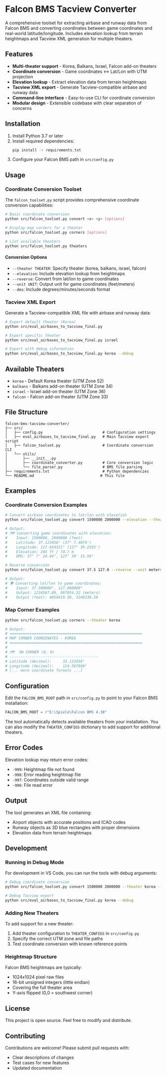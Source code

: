 # Falcon BMS Tacview Converter

A comprehensive toolset for extracting airbase and runway data from Falcon BMS and converting coordinates between game coordinates and real-world latitude/longitude. Includes elevation lookup from terrain heightmaps and Tacview XML generation for multiple theaters.

## Features

- **Multi-theater support** - Korea, Balkans, Israel, Falcon add-on theaters
- **Coordinate conversion** - Game coordinates ↔ Lat/Lon with UTM projection
- **Elevation lookup** - Extract elevation data from terrain heightmaps  
- **Tacview XML export** - Generate Tacview-compatible airbase and runway data
- **Command-line interface** - Easy-to-use CLI for coordinate conversion
- **Modular design** - Extensible codebase with clear separation of concerns

## Installation

1. Install Python 3.7 or later
2. Install required dependencies:
   ```bash
   pip install -r requirements.txt
   ```
3. Configure your Falcon BMS path in `src/config.py`

## Usage

### Coordinate Conversion Toolset

The `falcon_toolset.py` script provides comprehensive coordinate conversion capabilities:

```bash
# Basic coordinate conversion
python src/falcon_toolset.py convert <x> <y> [options]

# Display map corners for a theater
python src/falcon_toolset.py corners [options]

# List available theaters
python src/falcon_toolset.py theaters
```

#### Conversion Options

- `--theater THEATER`: Specify theater (korea, balkans, israel, falcon)
- `--elevation`: Include elevation lookup from heightmaps
- `--reverse`: Convert from lat/lon to game coordinates
- `--unit UNIT`: Output unit for game coordinates (feet/meters)
- `--dms`: Include degrees/minutes/seconds format

### Tacview XML Export

Generate a Tacview-compatible XML file with airbase and runway data:

```bash
# Export default theater (Korea)
python src/eval_airbases_to_tacview_final.py

# Export specific theater
python src/eval_airbases_to_tacview_final.py israel

# Export with debug information
python src/eval_airbases_to_tacview_final.py korea --debug
```

## Available Theaters

- `korea` - Default Korea theater (UTM Zone 52)
- `balkans` - Balkans add-on theater (UTM Zone 34)
- `israel` - Israel add-on theater (UTM Zone 36)  
- `falcon` - Falcon add-on theater (UTM Zone 33)

## File Structure

```
falcon-bms-tacview-converter/
├── src/
│   ├── config.py                           # Configuration settings
│   ├── eval_airbases_to_tacview_final.py   # Main Tacview export script
│   ├── falcon_toolset.py                   # Coordinate conversion CLI
│   └── utils/
│       ├── __init__.py
│       ├── coordinate_converter.py         # Core conversion logic
│       └── file_parser.py                  # BMS file parsing
├── requirements.txt                        # Python dependencies
└── README.md                              # This file
```

## Examples

### Coordinate Conversion Examples

```bash
# Convert airbase coordinates to lat/lon with elevation
python src/falcon_toolset.py convert 1500000 2000000 --elevation --theater korea

# Output:
# 🗺️ Converting game coordinates with elevation:
#    Input: 1500000, 2000000 (feet)
#    Latitude: 37.123456° (37° 7.4074')
#    Longitude: 127.654321° (127° 39.2593')
#    Elevation: 245 ft / 74.7 m
#    DMS: 37° 7' 24.44", 127° 39' 15.56"

# Reverse conversion
python src/falcon_toolset.py convert 37.5 127.0 --reverse --unit meters

# Output:
# 🌍 Converting lat/lon to game coordinates:
#    Input: 37.500000°, 127.000000°
#    Output: 1234567.89, 987654.32 (meters)
#    Output (feet): 4050419.58, 3240338.58
```

### Map Corner Examples

```bash
python src/falcon_toolset.py corners --theater korea

# Output:
# ============================================================
# MAP CORNER COORDINATES - KOREA
# ============================================================
# 
# 🗺️  SW CORNER (0, 0)
# ----------------------------------------
# Latitude (decimal):     33.123456°
# Longitude (decimal):    124.567890°
# [... more coordinate formats ...]
```

## Configuration

Edit the `FALCON_BMS_ROOT` path in `src/config.py` to point to your Falcon BMS installation:

```python
FALCON_BMS_ROOT = r"E:\Spiele\Falcon BMS 4.38"
```

The tool automatically detects available theaters from your installation. You can also modify the `THEATER_CONFIGS` dictionary to add support for additional theaters.

## Error Codes

Elevation lookup may return error codes:
- `-999`: Heightmap file not found
- `-998`: Error reading heightmap file  
- `-997`: Coordinates outside valid range
- `-996`: File read error

## Output

The tool generates an XML file containing:
- Airport objects with accurate positions and ICAO codes
- Runway objects as 3D blue rectangles with proper dimensions
- Elevation data from terrain heightmaps

## Development

### Running in Debug Mode

For development in VS Code, you can run the tools with debug arguments:

```bash
# Debug coordinate conversion
python src/falcon_toolset.py convert 1500000 2000000 --theater korea --elevation --dms

# Debug Tacview export
python src/eval_airbases_to_tacview_final.py korea --debug
```

### Adding New Theaters

To add support for a new theater:

1. Add theater configuration to `THEATER_CONFIGS` in `src/config.py`
2. Specify the correct UTM zone and file paths
3. Test coordinate conversion with known reference points

### Heightmap Structure

Falcon BMS heightmaps are typically:
- 1024x1024 pixel raw files
- 16-bit unsigned integers (little endian)
- Covering the full theater area
- Y-axis flipped (0,0 = southwest corner)

## License

This project is open source. Feel free to modify and distribute.

## Contributing

Contributions are welcome! Please submit pull requests with:
- Clear descriptions of changes
- Test cases for new features
- Updated documentation